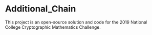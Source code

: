 # Additional_Chain
This project is an open-source solution and code for the 2019 National College Cryptographic Mathematics Challenge.
